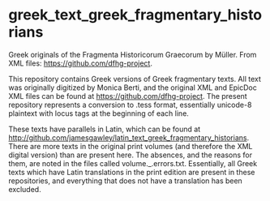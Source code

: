 # greek_text_greek_fragmentary_historians
Greek originals of the Fragmenta Historicorum Graecorum by Müller. From XML files: https://github.com/dfhg-project.

This repository contains Greek versions of Greek fragmentary texts. All text was originally digitized by Monica Berti, and the original XML and EpicDoc XML files can be found at https://github.com/dfhg-project. The present repository represents a conversion to .tess format, essentially unicode-8 plaintext with locus tags at the beginning of each line.

These texts have parallels in Latin, which can be found at http://github.com/jamesgawley/latin_text_greek_fragmentary_historians. There are more texts in the original print volumes (and therefore the XML digital version) than are present here. The absences, and the reasons for them, are noted in the files called volume._.errors.txt. Essentially, all Greek texts which have Latin translations in the print edition are present in these repositories, and everything that does not have a translation has been excluded.